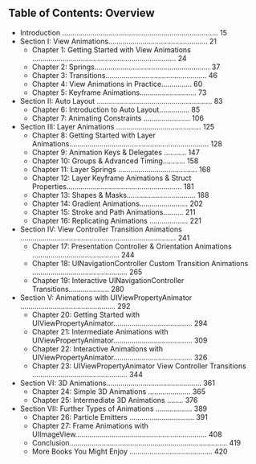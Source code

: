 ## Table of Contents: Overview
- Introduction ............................................................................. 15
- Section I: View Animations................................................. 21
	- Chapter 1: Getting Started with View Animations ....................................................................... 24
	- Chapter 2: Springs......................................................... 37
	- Chapter 3: Transitions.................................................. 46
	- Chapter 4: View Animations in Practice............... 60
	- Chapter 5: Keyframe Animations............................ 73
- Section II: Auto Layout ......................................................... 83
	- Chapter 6: Introduction to Auto Layout............... 85
	- Chapter 7: Animating Constraints ....................... 106
- Section III: Layer Animations .......................................... 125
	- Chapter 8: Getting Started with Layer Animations..................................................................... 128
	- Chapter 9: Animation Keys & Delegates ........... 147
	- Chapter 10: Groups & Advanced Timing........... 158
	- Chapter 11: Layer Springs ....................................... 168
	- Chapter 12: Layer Keyframe Animations & Struct Properties......................................................... 181
	- Chapter 13: Shapes & Masks.................................. 188
	- Chapter 14: Gradient Animations........................ 202
	- Chapter 15: Stroke and Path Animations.......... 211
	- Chapter 16: Replicating Animations ................... 221
- Section IV: View Controller Transition Animations ............................................................................. 241
	- Chapter 17: Presentation Controller & Orientation Animations ........................................... 244
	- Chapter 18: UINavigationController Custom Transition Animations ............................................... 265
	- Chapter 19: Interactive UINavigationController Transitions.................... 280
- Section V: Animations with UIViewPropertyAnimator ............................................... 292
	- Chapter 20: Getting Started with UIViewPropertyAnimator....................................... 294
	- Chapter 21: Intermediate Animations with UIViewPropertyAnimator....................................... 309
	- Chapter 22: Interactive Animations with UIViewPropertyAnimator....................................... 326
	- Chapter 23: UIViewPropertyAnimator View Controller Transitions ............................................... 344
- Section VI: 3D Animations............................................... 361
	- Chapter 24: Simple 3D Animations ..................... 365
	- Chapter 25: Intermediate 3D Animations ........ 376
- Section VII: Further Types of Animations .................. 389
	- Chapter 26: Particle Emitters ................................ 391
	- Chapter 27: Frame Animations with UIImageView................................................................. 408
	- Conclusion.............................................................................. 419
	- More Books You Might Enjoy ......................................... 420